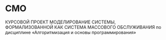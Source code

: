 # CMO
КУРСОВОЙ ПРОЕКТ
МОДЕЛИРОВАНИЕ  СИСТЕМЫ, ФОРМАЛИЗОВАННОЙ КАК СИСТЕМА МАССОВОГО ОБСЛУЖИВАНИЯ
по дисциплине «Алгоритмизация и основы программирования»
